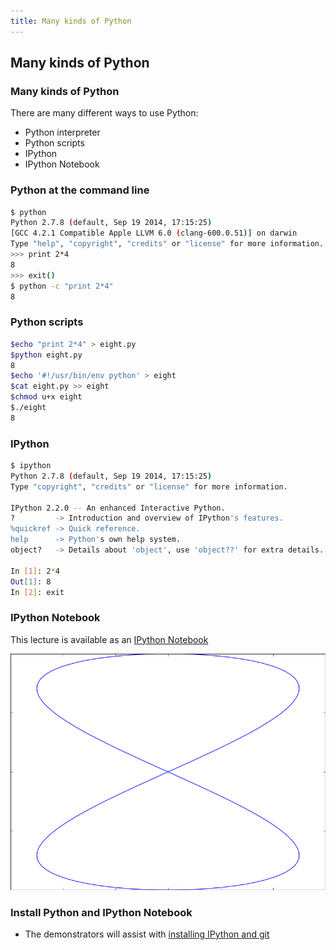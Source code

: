 ```yaml
---
title: Many kinds of Python
---
```


## Many kinds of Python

### Many kinds of Python

There are many different ways to use Python:

* Python interpreter
* Python scripts
* IPython
* IPython Notebook

### Python at the command line

``` bash
$ python
Python 2.7.8 (default, Sep 19 2014, 17:15:25)
[GCC 4.2.1 Compatible Apple LLVM 6.0 (clang-600.0.51)] on darwin
Type "help", "copyright", "credits" or "license" for more information.
>>> print 2*4
8
>>> exit()
$ python -c "print 2*4"
8
```

### Python scripts

``` bash
$echo "print 2*4" > eight.py
$python eight.py
8
$echo '#!/usr/bin/env python' > eight
$cat eight.py >> eight
$chmod u+x eight
$./eight
8
```

### IPython

``` bash
$ ipython
Python 2.7.8 (default, Sep 19 2014, 17:15:25)
Type "copyright", "credits" or "license" for more information.

IPython 2.2.0 -- An enhanced Interactive Python.
?         -> Introduction and overview of IPython's features.
%quickref -> Quick reference.
help      -> Python's own help system.
object?   -> Details about 'object', use 'object??' for extra details.

In [1]: 2*4
Out[1]: 8
In [2]: exit
```

### IPython Notebook

This lecture is available as an [IPython Notebook](http://nbviewer.ipython.org/url/development.rc.ucl.ac.uk/training/engineering/session01/session01/python/session01.ipynb)

![](session01/python/eight.png)

### Install Python and IPython Notebook

* The demonstrators will assist with [installing IPython and git](installation)
